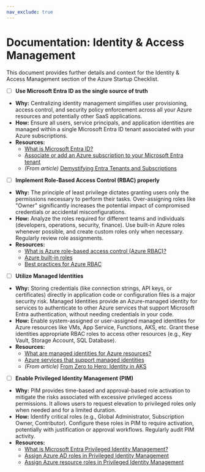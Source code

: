 ```yaml
---
nav_exclude: true
---
```


# Documentation: Identity & Access Management

This document provides further details and context for the Identity & Access Management section of the Azure Startup Checklist.

- [ ] **Use Microsoft Entra ID as the single source of truth**

*   **Why:** Centralizing identity management simplifies user provisioning, access control, and security policy enforcement across all your Azure resources and potentially other SaaS applications.
*   **How:** Ensure all users, service principals, and application identities are managed within a single Microsoft Entra ID tenant associated with your Azure subscriptions.
*   **Resources:**
    *   [What is Microsoft Entra ID?](https://learn.microsoft.com/en-us/entra/fundamentals/whatis)
    *   [Associate or add an Azure subscription to your Microsoft Entra tenant](https://learn.microsoft.com/en-us/entra/fundamentals/how-subscriptions-associated-directory)
    *   *(From article)* [Demystifying Entra Tenants and Subscriptions](https://techcommunity.microsoft.com/blog/startupsatmicrosoftblog/demystifying-microsoft-entra-id-tenants-and-azure-subscriptions/4155261) 

- [ ] **Implement Role-Based Access Control (RBAC) properly**

*   **Why:** The principle of least privilege dictates granting users only the permissions necessary to perform their tasks. Over-assigning roles like "Owner" significantly increases the potential impact of compromised credentials or accidental misconfigurations.
*   **How:** Analyze the roles required for different teams and individuals (developers, operations, security, finance). Use built-in Azure roles whenever possible, and create custom roles only when necessary. Regularly review role assignments.
*   **Resources:**
    *   [What is Azure role-based access control (Azure RBAC)?](https://learn.microsoft.com/en-us/azure/role-based-access-control/overview)
    *   [Azure built-in roles](https://learn.microsoft.com/en-us/azure/role-based-access-control/built-in-roles)
    *   [Best practices for Azure RBAC](https://learn.microsoft.com/en-us/azure/role-based-access-control/best-practices)

- [ ] **Utilize Managed Identities**

*   **Why:** Storing credentials (like connection strings, API keys, or certificates) directly in application code or configuration files is a major security risk. Managed Identities provide an Azure-managed identity for services to authenticate to other Azure services that support Microsoft Entra authentication, without needing credentials in your code.
*   **How:** Enable system-assigned or user-assigned managed identities for Azure resources like VMs, App Service, Functions, AKS, etc. Grant these identities appropriate RBAC roles to access other resources (e.g., Key Vault, Storage Account, SQL Database).
*   **Resources:**
    *   [What are managed identities for Azure resources?](https://learn.microsoft.com/en-us/entra/identity/managed-identities-azure-resources/overview)
    *   [Azure services that support managed identities](https://learn.microsoft.com/en-us/entra/identity/managed-identities-azure-resources/services-support-managed-identities)
    *   *(From article)* [From Zero to Hero: Identity in AKS](https://techcommunity.microsoft.com/blog/startupsatmicrosoftblog/from-zero-to-hero-with-identity-and-access-control-in-azure-kubernetes-service/4386350) 

- [ ] **Enable Privileged Identity Management (PIM)**

*   **Why:** PIM provides time-based and approval-based role activation to mitigate the risks associated with excessive privileged access permissions. It allows users to request elevation to privileged roles only when needed and for a limited duration.
*   **How:** Identify critical roles (e.g., Global Administrator, Subscription Owner, Contributor). Configure these roles in PIM to require activation, potentially with justification or approval workflows. Regularly audit PIM activity.
*   **Resources:**
    *   [What is Microsoft Entra Privileged Identity Management?](https://learn.microsoft.com/en-us/entra/id-governance/privileged-identity-management/pim-configure)
    *   [Assign Azure AD roles in Privileged Identity Management](https://learn.microsoft.com/en-us/entra/id-governance/privileged-identity-management/pim-how-to-assign-azure-ad-role)
    *   [Assign Azure resource roles in Privileged Identity Management](https://learn.microsoft.com/en-us/azure/role-based-access-control/privileged-identity-management/pim-resource-roles-assign-roles)

